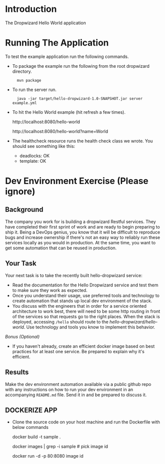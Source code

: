 # Introduction

The Dropwizard Hello World application

# Running The Application

To test the example application run the following commands.

* To package the example run the following from the root dropwizard directory.

        mvn package

* To run the server run.

        java -jar target/hello-dropwizard-1.0-SNAPSHOT.jar server example.yml

* To hit the Hello World example (hit refresh a few times).

	http://localhost:8080/hello-world

	http://localhost:8080/hello-world?name=World

* The healthcheck resource runs the health check class we wrote. You should see something like this:

  * deadlocks: OK
  * template: OK

# Dev Environment Exercise (Please ignore)

## Background
The company you work for is building a dropwizard Restful services.
They have completed their first sprint of work and are ready to begin preparing to ship it. Being a DevOps genius, you know that it will be difficult to reproduce bugs and increase  ownership if there's not an easy way to  reliably run these services locally as you would in production. At the same time, you want to get some automation that can be reused in production.

## Your Task
Your next task is to take the recently built hello-dropwizard service:

- Read the documentation for the Hello Dropwizard service and test them to make sure they work as expected.
- Once you understand their usage, use preferred tools and technology to create automation that stands up local dev environment of the stack.
- You discuss with the engineers that in order for a service oriented architecture to work best, there will need to be some http routing in front of the services so that requests go to the right places. When the stack is deployed, accessing `/hello` should route to the *hello-dropwizard/hello-world*. Use technology and tools you know to implement this behavior.

*Bonus (Optional)*
- If you haven't already, create an efficient docker image based on best practices for at least one service. Be prepared to explain why it's efficient.

## Results

Make the dev environment automation available via a public github repo with any instructions on how to run your dev environment in an accompanying `README.md` file. Send it in and be prepared to discuss it.


## DOCKERIZE APP

* Clone the source code on your host machine and run the Dockerfile with below commands
	
	docker build -t sample .
	
	docker images | grep -i sample # pick image id
	
	docker run -d -p 80:8080 image id
